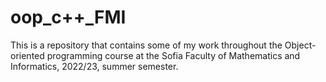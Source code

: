 # oop_c++_FMI
 This is a repository that contains some of my work throughout the Object-oriented programming course at the Sofia Faculty of Mathematics and Informatics, 2022/23, summer semester.
